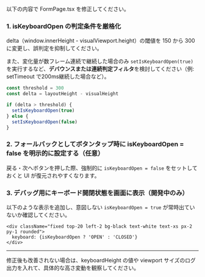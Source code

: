 以下の内容で FormPage.tsx を修正してください。

### 1. isKeyboardOpen の判定条件を厳格化

delta（window.innerHeight - visualViewport.height）の閾値を 150 から 300 に変更し、誤判定を抑制してください。

また、変化量が数フレーム連続で継続した場合のみ `setIsKeyboardOpen(true)` を実行するなど、**デバウンスまたは連続判定フィルタ**を検討してください（例: setTimeout で200ms継続した場合など）。

```ts
const threshold = 300
const delta = layoutHeight - visualHeight

if (delta > threshold) {
  setIsKeyboardOpen(true)
} else {
  setIsKeyboardOpen(false)
}
```

### 2. フォールバックとしてボタンタップ時に isKeyboardOpen = false を明示的に設定する（任意）

戻る・次へボタンを押した際、強制的に `isKeyboardOpen = false` をセットしておくと UI が復元されやすくなります。

### 3. デバッグ用にキーボード開閉状態を画面に表示（開発中のみ）

以下のような表示を追加し、意図しない `isKeyboardOpen = true` が常時出ていないか確認してください。

```tsx
<div className="fixed top-20 left-2 bg-black text-white text-xs px-2 py-1 rounded">
  keyboard: {isKeyboardOpen ? 'OPEN' : 'CLOSED'}
</div>
```

---

修正後も改善されない場合は、keyboardHeight の値や viewport サイズのログ出力を入れて、具体的な高さ変動を観察してください。
